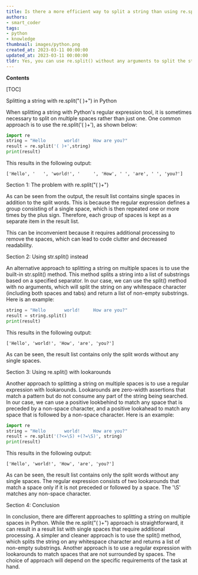 ```yaml
---
title: Is there a more efficient way to split a string than using re.split("( )+") which leads to a result list with spaces?
authors:
- smart_coder
tags:
- python
- knowledge
thumbnail: images/python.png
created_at: 2023-03-11 00:00:00
updated_at: 2023-03-11 00:00:00
tldr: Yes, you can use re.split() without any arguments to split the string by whitespace and remove multiple whitespaces at once.
---
```


**Contents**

[TOC]

Splitting a string with re.split("( )+") in Python

When splitting a string with Python's regular expression tool, it is sometimes necessary to split on multiple spaces rather than just one. One common approach is to use the re.split('( )+'), as shown below:

```python
import re
string = "Hello       world!     How are you?"
result = re.split('( )+',string)
print(result)
```

This results in the following output:

```
['Hello', '   ', 'world!', '     ', 'How', ' ', 'are', ' ', 'you?']
```


Section 1: The problem with re.split("( )+")

As can be seen from the output, the result list contains single spaces in addition to the split words. This is because the regular expression defines a group consisting of a single space, which is then repeated one or more times by the plus sign. Therefore, each group of spaces is kept as a separate item in the result list.

This can be inconvenient because it requires additional processing to remove the spaces, which can lead to code clutter and decreased readability.


Section 2: Using str.split() instead

An alternative approach to splitting a string on multiple spaces is to use the built-in str.split() method. This method splits a string into a list of substrings based on a specified separator. In our case, we can use the split() method with no arguments, which will split the string on any whitespace character (including both spaces and tabs) and return a list of non-empty substrings. Here is an example:

```python
string = "Hello       world!     How are you?"
result = string.split()
print(result)
```

This results in the following output:

```
['Hello', 'world!', 'How', 'are', 'you?']
```

As can be seen, the result list contains only the split words without any single spaces.


Section 3: Using re.split() with lookarounds

Another approach to splitting a string on multiple spaces is to use a regular expression with lookarounds. Lookarounds are zero-width assertions that match a pattern but do not consume any part of the string being searched. In our case, we can use a positive lookbehind to match any space that is preceded by a non-space character, and a positive lookahead to match any space that is followed by a non-space character. Here is an example:

```python
import re
string = "Hello       world!     How are you?"
result = re.split('(?<=\S) +(?=\S)', string)
print(result)
```

This results in the following output:

```
['Hello', 'world!', 'How', 'are', 'you?']
```

As can be seen, the result list contains only the split words without any single spaces. The regular expression consists of two lookarounds that match a space only if it is not preceded or followed by a space. The '\S' matches any non-space character.


Section 4: Conclusion

In conclusion, there are different approaches to splitting a string on multiple spaces in Python. While the re.split("( )+") approach is straightforward, it can result in a result list with single spaces that require additional processing. A simpler and cleaner approach is to use the split() method, which splits the string on any whitespace character and returns a list of non-empty substrings. Another approach is to use a regular expression with lookarounds to match spaces that are not surrounded by spaces. The choice of approach will depend on the specific requirements of the task at hand.
